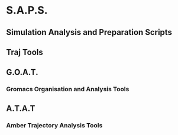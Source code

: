 # S.A.P.S.
## **S**imulation **A**nalysis and **P**reparation **S**cripts

## Traj Tools

## G.O.A.T.
### **G**romacs **O**rganisation and **A**nalysis **T**ools

## A.T.A.T
### **A**mber **T**rajectory **A**nalysis **T**ools

